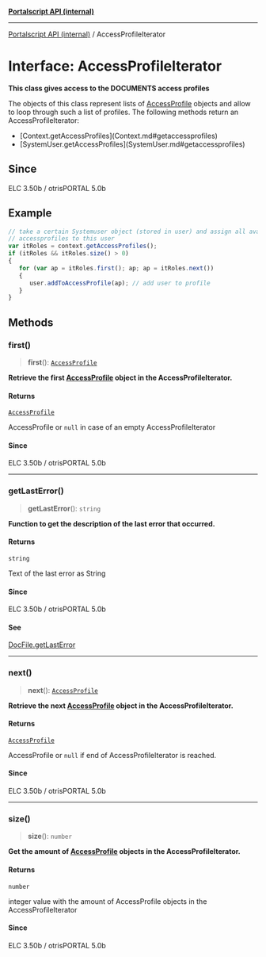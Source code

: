 [**Portalscript API (internal)**](../README.md)

***

[Portalscript API (internal)](../globals.md) / AccessProfileIterator

# Interface: AccessProfileIterator

**This class gives access to the DOCUMENTS access profiles**  

The objects of this class represent lists of [AccessProfile](../classes/AccessProfile.md) objects and allow to loop through such a list of profiles. The following methods return an AccessProfileIterator: 
<ul> 
<li>[Context.getAccessProfiles](Context.md#getaccessprofiles)</li>
<li>[SystemUser.getAccessProfiles](SystemUser.md#getaccessprofiles)</li>
</ul>

## Since

ELC 3.50b / otrisPORTAL 5.0b

## Example

```ts
// take a certain Systemuser object (stored in user) and assign all availabe
// accessprofiles to this user
var itRoles = context.getAccessProfiles();
if (itRoles && itRoles.size() > 0)
{
   for (var ap = itRoles.first(); ap; ap = itRoles.next())
   {
      user.addToAccessProfile(ap); // add user to profile
   }
}
```

## Methods

### first()

> **first**(): [`AccessProfile`](../classes/AccessProfile.md)

**Retrieve the first [AccessProfile](../classes/AccessProfile.md) object in the AccessProfileIterator.**

#### Returns

[`AccessProfile`](../classes/AccessProfile.md)

AccessProfile or `null` in case of an empty AccessProfileIterator

#### Since

ELC 3.50b / otrisPORTAL 5.0b

***

### getLastError()

> **getLastError**(): `string`

**Function to get the description of the last error that occurred.**

#### Returns

`string`

Text of the last error as String

#### Since

ELC 3.50b / otrisPORTAL 5.0b

#### See

[DocFile.getLastError](DocFile.md#getlasterror)

***

### next()

> **next**(): [`AccessProfile`](../classes/AccessProfile.md)

**Retrieve the next [AccessProfile](../classes/AccessProfile.md) object in the AccessProfileIterator.**

#### Returns

[`AccessProfile`](../classes/AccessProfile.md)

AccessProfile or `null` if end of AccessProfileIterator is reached.

#### Since

ELC 3.50b / otrisPORTAL 5.0b

***

### size()

> **size**(): `number`

**Get the amount of [AccessProfile](../classes/AccessProfile.md) objects in the AccessProfileIterator.**

#### Returns

`number`

integer value with the amount of AccessProfile objects in the AccessProfileIterator

#### Since

ELC 3.50b / otrisPORTAL 5.0b

